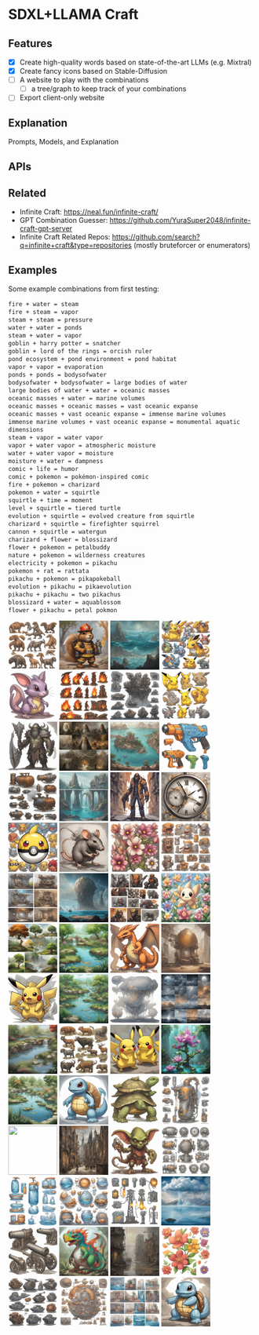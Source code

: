 # SDXL+LLAMA Craft



## Features

- [x] Create high-quality words based on state-of-the-art LLMs (e.g. Mixtral)
- [x] Create fancy icons based on Stable-Diffusion
- [ ] A website to play with the combinations
    - [ ] a tree/graph to keep track of your combinations
- [ ] Export client-only website

## Explanation

Prompts, Models, and Explanation

## APIs

## Related

- Infinite Craft: https://neal.fun/infinite-craft/
- GPT Combination Guesser: https://github.com/YuraSuper2048/infinite-craft-gpt-server
- Infinite Craft Related Repos: https://github.com/search?q=infinite+craft&type=repositories (mostly bruteforcer or enumerators)


## Examples

Some example combinations from first testing:
```
fire + water = steam
fire + steam = vapor
steam + steam = pressure
water + water = ponds
steam + water = vapor
goblin + harry potter = snatcher
goblin + lord of the rings = orcish ruler
pond ecosystem + pond environment = pond habitat
vapor + vapor = evaporation
ponds + ponds = bodysofwater
bodysofwater + bodysofwater = large bodies of water
large bodies of water + water = oceanic masses
oceanic masses + water = marine volumes
oceanic masses + oceanic masses = vast oceanic expanse
oceanic masses + vast oceanic expanse = immense marine volumes
immense marine volumes + vast oceanic expanse = monumental aquatic dimensions
steam + vapor = water vapor
vapor + water vapor = atmospheric moisture
water + water vapor = moisture
moisture + water = dampness
comic + life = humor
comic + pokemon = pokémon-inspired comic
fire + pokemon = charizard
pokemon + water = squirtle
squirtle + time = moment
level + squirtle = tiered turtle
evolution + squirtle = evolved creature from squirtle
charizard + squirtle = firefighter squirrel
cannon + squirtle = watergun
charizard + flower = blossizard
flower + pokemon = petalbuddy
nature + pokemon = wilderness creatures
electricity + pokemon = pikachu
pokemon + rat = rattata
pikachu + pokemon = pikapokeball
evolution + pikachu = pikaevolution
pikachu + pikachu = two pikachus
blossizard + water = aquablossom
flower + pikachu = petal pokmon
```

<!-- find ./  -printf '![%f](examples/%f)\n' -->
<!-- 
find examples -type f -printf '<img src="examples/%f" width=50 height=50 />\n' 
-->
<p float="left">
<img src="examples/evolution.jpg" width=100 height=100 />
<img src="examples/firefighter_squirrel.jpg" width=100 height=100 />
<img src="examples/oceanic_masses.jpg" width=100 height=100 />
<img src="examples/pokemon.jpg" width=100 height=100 />
<img src="examples/rattata.jpg" width=100 height=100 />
<img src="examples/fire.jpg" width=100 height=100 />
<img src="examples/immense_marine_volumes.jpg" width=100 height=100 />
<img src="examples/pikaevolution.jpg" width=100 height=100 />
<img src="examples/orcish_ruler.jpg" width=100 height=100 />
<img src="examples/lord_of_the_rings.jpg" width=100 height=100 />
<img src="examples/large_bodies_of_water.jpg" width=100 height=100 />
<img src="examples/watergun.jpg" width=100 height=100 />
<img src="examples/steam.jpg" width=100 height=100 />
<img src="examples/monumental_aquatic_dimensions.jpg" width=100 height=100 />
<img src="examples/snatcher.jpg" width=100 height=100 />
<img src="examples/time.jpg" width=100 height=100 />
<img src="examples/pikapokeball.jpg" width=100 height=100 />
<img src="examples/rat.jpg" width=100 height=100 />
<img src="examples/flower.jpg" width=100 height=100 />
<img src="examples/humor.jpg" width=100 height=100 />
<img src="examples/level.jpg" width=100 height=100 />
<img src="examples/vast_oceanic_expanse.jpg" width=100 height=100 />
<img src="examples/comic.jpg" width=100 height=100 />
<img src="examples/petal_pokmon.jpg" width=100 height=100 />
<img src="examples/nature.jpg" width=100 height=100 />
<img src="examples/pond_environment.jpg" width=100 height=100 />
<img src="examples/charizard.jpg" width=100 height=100 />
<img src="examples/moment.jpg" width=100 height=100 />
<img src="examples/pikachu.jpg" width=100 height=100 />
<img src="examples/pond_ecosystem.jpg" width=100 height=100 />
<img src="examples/evaporation.jpg" width=100 height=100 />
<img src="examples/atmospheric_moisture.jpg" width=100 height=100 />
<img src="examples/ponds.jpg" width=100 height=100 />
<img src="examples/wilderness_creatures.jpg" width=100 height=100 />
<img src="examples/two_pikachus.jpg" width=100 height=100 />
<img src="examples/aquablossom.jpg" width=100 height=100 />
<img src="examples/pond_habitat.jpg" width=100 height=100 />
<img src="examples/evolved_creature_from_squirtle.jpg" width=100 height=100 />
<img src="examples/tiered_turtle.jpg" width=100 height=100 />
<img src="examples/vapor.jpg" width=100 height=100 />
<img src="examples/pok??mon-inspired_comic.jpg" width=100 height=100 />
<img src="examples/harry_potter.jpg" width=100 height=100 />
<img src="examples/goblin.jpg" width=100 height=100 />
<img src="examples/pressure.jpg" width=100 height=100 />
<img src="examples/water.jpg" width=100 height=100 />
<img src="examples/moisture.jpg" width=100 height=100 />
<img src="examples/electricity.jpg" width=100 height=100 />
<img src="examples/water_vapor.jpg" width=100 height=100 />
<img src="examples/cannon.jpg" width=100 height=100 />
<img src="examples/blossizard.jpg" width=100 height=100 />
<img src="examples/dampness.jpg" width=100 height=100 />
<img src="examples/petalbuddy.jpg" width=100 height=100 />
<img src="examples/marine_volumes.jpg" width=100 height=100 />
<img src="examples/life.jpg" width=100 height=100 />
<img src="examples/bodysofwater.jpg" width=100 height=100 />
<img src="examples/squirtle.jpg" width=100 height=100 />
</p>
